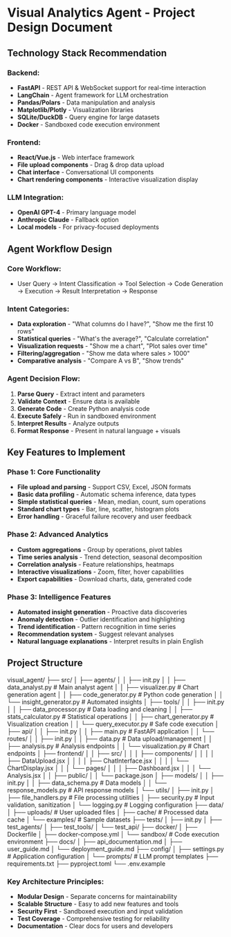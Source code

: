 # Visual Analytics Agent - Project Design Document

## Technology Stack Recommendation

### Backend:
- **FastAPI** - REST API & WebSocket support for real-time interaction
- **LangChain** - Agent framework for LLM orchestration
- **Pandas/Polars** - Data manipulation and analysis
- **Matplotlib/Plotly** - Visualization libraries
- **SQLite/DuckDB** - Query engine for large datasets
- **Docker** - Sandboxed code execution environment

### Frontend:
- **React/Vue.js** - Web interface framework
- **File upload components** - Drag & drop data upload
- **Chat interface** - Conversational UI components
- **Chart rendering components** - Interactive visualization display

### LLM Integration:
- **OpenAI GPT-4** - Primary language model
- **Anthropic Claude** - Fallback option
- **Local models** - For privacy-focused deployments

## Agent Workflow Design

### Core Workflow: 
- User Query → Intent Classification → Tool Selection → Code Generation → Execution → Result Interpretation → Response

### Intent Categories:
- **Data exploration** - "What columns do I have?", "Show me the first 10 rows"
- **Statistical queries** - "What's the average?", "Calculate correlation"
- **Visualization requests** - "Show me a chart", "Plot sales over time"
- **Filtering/aggregation** - "Show me data where sales > 1000"
- **Comparative analysis** - "Compare A vs B", "Show trends"

### Agent Decision Flow:
1. **Parse Query** - Extract intent and parameters
2. **Validate Context** - Ensure data is available
3. **Generate Code** - Create Python analysis code
4. **Execute Safely** - Run in sandboxed environment
5. **Interpret Results** - Analyze outputs
6. **Format Response** - Present in natural language + visuals

## Key Features to Implement

### Phase 1: Core Functionality
- **File upload and parsing** - Support CSV, Excel, JSON formats
- **Basic data profiling** - Automatic schema inference, data types
- **Simple statistical queries** - Mean, median, count, sum operations
- **Standard chart types** - Bar, line, scatter, histogram plots
- **Error handling** - Graceful failure recovery and user feedback

### Phase 2: Advanced Analytics
- **Custom aggregations** - Group by operations, pivot tables
- **Time series analysis** - Trend detection, seasonal decomposition
- **Correlation analysis** - Feature relationships, heatmaps
- **Interactive visualizations** - Zoom, filter, hover capabilities
- **Export capabilities** - Download charts, data, generated code

### Phase 3: Intelligence Features
- **Automated insight generation** - Proactive data discoveries
- **Anomaly detection** - Outlier identification and highlighting
- **Trend identification** - Pattern recognition in time series
- **Recommendation system** - Suggest relevant analyses
- **Natural language explanations** - Interpret results in plain English

## Project Structure

visual_agent/
├── src/
│ ├── agents/
│ │ ├── init.py
│ │ ├── data_analyst.py # Main analyst agent
│ │ ├── visualizer.py # Chart generation agent
│ │ ├── code_generator.py # Python code generation
│ │ └── insight_generator.py # Automated insights
│ ├── tools/
│ │ ├── init.py
│ │ ├── data_processor.py # Data loading and cleaning
│ │ ├── stats_calculator.py # Statistical operations
│ │ ├── chart_generator.py # Visualization creation
│ │ └── query_executor.py # Safe code execution
│ ├── api/
│ │ ├── init.py
│ │ ├── main.py # FastAPI application
│ │ └── routes/
│ │ ├── init.py
│ │ ├── data.py # Data upload/management
│ │ ├── analysis.py # Analysis endpoints
│ │ └── visualization.py # Chart endpoints
│ ├── frontend/
│ │ ├── src/
│ │ │ ├── components/
│ │ │ │ ├── DataUpload.jsx
│ │ │ │ ├── ChatInterface.jsx
│ │ │ │ └── ChartDisplay.jsx
│ │ │ └── pages/
│ │ │ ├── Dashboard.jsx
│ │ │ └── Analysis.jsx
│ │ ├── public/
│ │ └── package.json
│ ├── models/
│ │ ├── init.py
│ │ ├── data_schema.py # Data models
│ │ └── response_models.py # API response models
│ └── utils/
│ ├── init.py
│ ├── file_handlers.py # File processing utilities
│ ├── security.py # Input validation, sanitization
│ └── logging.py # Logging configuration
├── data/
│ ├── uploads/ # User uploaded files
│ ├── cache/ # Processed data cache
│ └── examples/ # Sample datasets
├── tests/
│ ├── init.py
│ ├── test_agents/
│ ├── test_tools/
│ └── test_api/
├── docker/
│ ├── Dockerfile
│ ├── docker-compose.yml
│ └── sandbox/ # Code execution environment
├── docs/
│ ├── api_documentation.md
│ ├── user_guide.md
│ └── deployment_guide.md
├── config/
│ ├── settings.py # Application configuration
│ └── prompts/ # LLM prompt templates
├── requirements.txt
├── pyproject.toml
└── .env.example

### Key Architecture Principles:
- **Modular Design** - Separate concerns for maintainability
- **Scalable Structure** - Easy to add new features and tools
- **Security First** - Sandboxed execution and input validation
- **Test Coverage** - Comprehensive testing for reliability
- **Documentation** - Clear docs for users and developers



